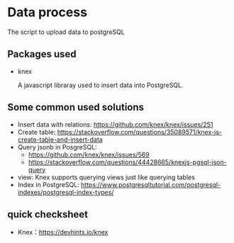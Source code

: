# Data process

The script to upload data to postgreSQL

## Packages used
- knex

  A javascript libraray used to insert data into PostgreSQL.

## Some common used solutions

- Insert data with relations: https://github.com/knex/knex/issues/251
- Create table: https://stackoverflow.com/questions/35089571/knex-js-create-table-and-insert-data
- Query jsonb in PosgreSQL:
  - https://github.com/knex/knex/issues/569
  - https://stackoverflow.com/questions/44428665/knexjs-pgsql-json-query
- view: 
   Knex supports querying views just like querying tables
- Index in PostgreSQL: https://www.postgresqltutorial.com/postgresql-indexes/postgresql-index-types/


## quick checksheet
- Knex：https://devhints.io/knex

